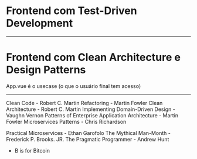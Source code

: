 # Frontend com Test-Driven Development

--------------------------------------------------------------------------------

# Frontend com Clean Architecture e Design Patterns

App.vue é o usecase (o que o usuário final tem acesso)

--------------------------------------------------------------------------------

Clean Code - Robert C. Martin
Refactoring - Martin Fowler
Clean Architecture - Robert C. Martin
Implementing Domain-Driven Design - Vaughn Vernon
Patterns of Enterprise Application Architecture - Martin Fowler
Microservices Patterns - Chris Richardson

Practical Microservices - Ethan Garofolo
The Mythical Man-Month - Frederick P. Brooks. JR.
The Pragmatic Programmer - Andrew Hunt
* B is for Bitcoin


